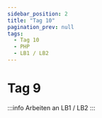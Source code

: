 ```yaml
---
sidebar_position: 2
title: "Tag 10"
pagination_prev: null
tags:
  - Tag 10
  - PHP
  - LB1 / LB2
---
```


# Tag 9

:::info
Arbeiten an LB1 / LB2
:::